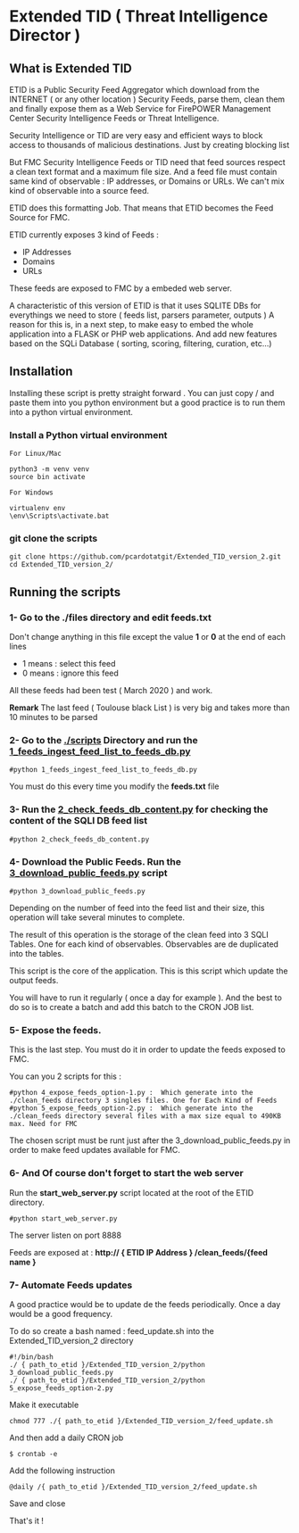 # Extended TID ( Threat Intelligence Director )

## What is Extended TID

ETID is a Public Security Feed Aggregator which download from the INTERNET ( or any other location ) Security Feeds, parse them, clean them and finally expose them as a Web Service for FirePOWER Management Center Security Intelligence Feeds or Threat Intelligence.

Security Intelligence or TID are very easy and efficient ways to block access to thousands of malicious destinations. Just by creating blocking list

But FMC Security Intelligence Feeds or TID need that feed sources respect a clean text format and a maximum file size. And a feed file must contain same kind of observable : IP addresses, or Domains or URLs. We can't mix kind of observable into a source feed.

ETID does this formatting Job. That means that ETID becomes the Feed Source for FMC.

ETID currently exposes 3 kind of Feeds :

- IP Addresses
- Domains
- URLs

These feeds are exposed to FMC by a embeded web server.

A characteristic of this version of ETID is that it uses SQLITE DBs for everythings we need to store ( feeds list, parsers parameter, outputs )
A reason for this is, in a next step, to make easy to embed the whole application into a FLASK or PHP web applications. And add new features based on the SQLi Database ( sorting, scoring, filtering, curation, etc...)

## Installation

Installing these script is pretty straight forward . You can just copy / and paste them into you python environment but a good practice is to run them into a python virtual environment.

### Install a Python virtual environment

	For Linux/Mac 

	python3 -m venv venv
	source bin activate

	For Windows 

	virtualenv env 
	\env\Scripts\activate.bat 

### git clone the scripts

	git clone https://github.com/pcardotatgit/Extended_TID_version_2.git
	cd Extended_TID_version_2/
	
## Running the scripts

### 1- Go to the <b>./files</b> directory and edit <b>feeds.txt</b>

Don't change anything in this file except the value  <b>1</b> or <b>0</b>  at the end of each lines

- 1 means : select this feed
- 0 means : ignore this feed

All these feeds had been test ( March 2020 ) and work.

<b>Remark</b> The last feed ( Toulouse black List ) is very big and takes more than 10 minutes to be parsed

### 2- Go to the <u>./scripts</u> Directory and run the <u>1_feeds_ingest_feed_list_to_feeds_db.py</u>

	#python 1_feeds_ingest_feed_list_to_feeds_db.py
	
You must do this every time you modify the <b>feeds.txt</b> file

### 3- Run the <u>2_check_feeds_db_content.py</u> for checking the content of the SQLI DB feed list

	#python 2_check_feeds_db_content.py

### 4- Download the Public Feeds. Run the <u>3_download_public_feeds.py</u> script

	#python 3_download_public_feeds.py
	
Depending on the number of feed into the feed list and their size, this operation will take several minutes to complete.

The result of this operation is the storage of the clean feed into 3 SQLI Tables. One for each kind of observables.  Observables are de duplicated into the tables.

This script is the core of the application. This is this script which update the output feeds.

You will have to run it regularly ( once a day for example ). And the best to do so is to create a batch and add this batch to the CRON JOB list.

### 5- Expose the feeds.  

This is the last step.  You must do it in order to update the feeds exposed to FMC.

You can you 2 scripts for this :

	#python 4_expose_feeds_option-1.py :  Which generate into the ./clean_feeds directory 3 singles files. One for Each Kind of Feeds
	#python 5_expose_feeds_option-2.py :  Which generate into the ./clean_feeds directory several files with a max size equal to 490KB max. Need for FMC
	
The chosen script must be runt just after the 3_download_public_feeds.py in order to make feed updates available for FMC.

### 6- And Of course don't forget to start the web server 

Run the <b>start_web_server.py</b> script located at the root of the ETID directory.

	#python start_web_server.py

The server listen on port 8888

Feeds are exposed at :  <b>http:// { ETID IP Address } /clean_feeds/{feed name }</b>

### 7- Automate Feeds updates

A good practice would be to update de the feeds periodically.  Once a day would be a good frequency.

To do so create a bash named : feed_update.sh into the Extended_TID_version_2 directory

	#!/bin/bash
	./ { path_to_etid }/Extended_TID_version_2/python 3_download_public_feeds.py
	./ { path_to_etid }/Extended_TID_version_2/python 5_expose_feeds_option-2.py

Make it executable

	chmod 777 ./{ path_to_etid }/Extended_TID_version_2/feed_update.sh
	
And then add a daily CRON job

	$ crontab -e
	
Add the following instruction

	@daily /{ path_to_etid }/Extended_TID_version_2/feed_update.sh
	
Save and close

That's it !
